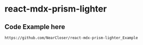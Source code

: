 # react-mdx-prism-lighter

## Code Example here 

```
https://github.com/NearCloser/react-mdx-prism-lighter_Example
```

